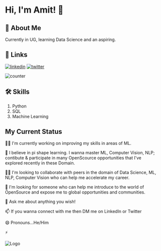 
# Hi, I'm Amit! 👋


## 🚀 About Me
Currently in UG, learning Data Science and an aspiring.


## 🔗 Links
[![linkedin](https://img.shields.io/badge/linkedin-0A66C2?style=for-the-badge&logo=linkedin&logoColor=white)](https://www.linkedin.com/in/amit-vikram-raj-883460207/)
[![twitter](https://img.shields.io/badge/twitter-1DA1F2?style=for-the-badge&logo=twitter&logoColor=white)](https://twitter.com/AmitVikramRaj)

<!-- ![Project Count](https://komarev.com/ghpvc/?username=kennethleungty&color=green) ![](https://img.shields.io/static/v1?label=Project+count&message=71&color=2ea44f) -->
![counter](https://pipedream.com/@avr05/copy-of-copy-of-github-profile-view-counter-p_95C6MBG)

## 🛠 Skills
1. Python
2. SQL
3. Machine Learning


## My Current Status
👩‍💻 I'm currently working on improving my skills in areas of ML.

🧠 I believe in pi shape learning. I wanna master ML, Computer Vision, NLP; contibute & participate in many OpenScource opportunities that I've explored recently in these Domain.

👯‍♀️ I'm looking to collaborate with peers in the domain of Data Science, ML, NLP, Computer Vision who can help me accelerate my career.

🤔 I'm looking for someone who can help me introduce to the world of OpenSource and expose me to global opportunities and communities.

💬 Ask me about anything you wish!

📫 If you wanna connect with me then DM me on LinkedIn or Twitter

😄 Pronouns...He/Him

⚡️ 


![Logo](https://github-readme-stats.vercel.app/api?username=avr2002&&show_icons=true&title_color=ffffff&icon_color=bb2acf&text_color=daf7dc&bg_color=151515)

